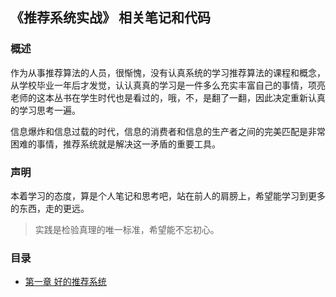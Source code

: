 ## 《推荐系统实战》 相关笔记和代码

### 概述
作为从事推荐算法的人员，很惭愧，没有认真系统的学习推荐算法的课程和概念，从学校毕业一年后才发觉，认认真真的学习是一件多么充实丰富自己的事情，项亮老师的这本丛书在学生时代也是看过的，哦，不，是翻了一翻，因此决定重新认真的学习思考一遍。

信息爆炸和信息过载的时代，信息的消费者和信息的生产者之间的完美匹配是非常困难的事情，推荐系统就是解决这一矛盾的重要工具。  


### 声明
本着学习的态度，算是个人笔记和思考吧，站在前人的肩膀上，希望能学习到更多的东西，走的更远。
> 实践是检验真理的唯一标准，希望能不忘初心。

### 目录
* [第一章 好的推荐系统]()
